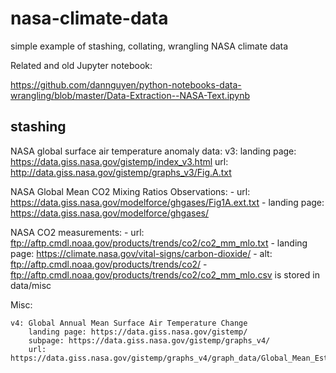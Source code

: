 # nasa-climate-data
simple example of stashing, collating, wrangling NASA climate data


Related and old Jupyter notebook:

https://github.com/dannguyen/python-notebooks-data-wrangling/blob/master/Data-Extraction--NASA-Text.ipynb


## stashing

NASA global surface air temperature anomaly data: 
    v3: 
        landing page: https://data.giss.nasa.gov/gistemp/index_v3.html
        url: http://data.giss.nasa.gov/gistemp/graphs_v3/Fig.A.txt

NASA Global Mean CO2 Mixing Ratios Observations: 
    - url: https://data.giss.nasa.gov/modelforce/ghgases/Fig1A.ext.txt
    - landing page: https://data.giss.nasa.gov/modelforce/ghgases/

NASA CO2 measurements:
    - url: ftp://aftp.cmdl.noaa.gov/products/trends/co2/co2_mm_mlo.txt
    - landing page: https://climate.nasa.gov/vital-signs/carbon-dioxide/
    - alt: ftp://aftp.cmdl.noaa.gov/products/trends/co2/
    - ftp://aftp.cmdl.noaa.gov/products/trends/co2/co2_mm_mlo.csv is stored in data/misc


Misc:

    v4: Global Annual Mean Surface Air Temperature Change
        landing page: https://data.giss.nasa.gov/gistemp/
        subpage: https://data.giss.nasa.gov/gistemp/graphs_v4/
        url: https://data.giss.nasa.gov/gistemp/graphs_v4/graph_data/Global_Mean_Estimates_based_on_Land_and_Ocean_Data/graph.txt
